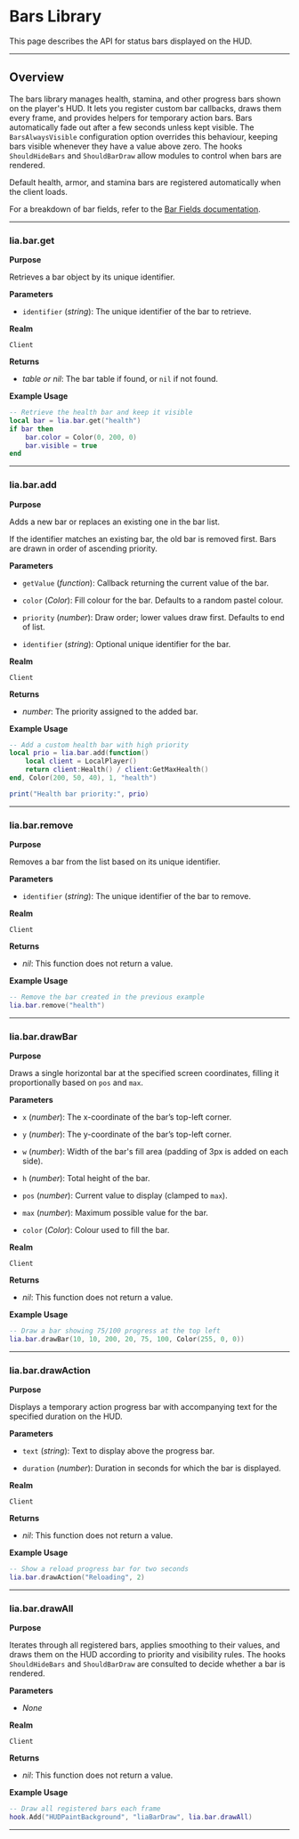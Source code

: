 # Bars Library

This page describes the API for status bars displayed on the HUD.

---

## Overview

The bars library manages health, stamina, and other progress bars shown on the player's HUD. It lets you register custom bar callbacks, draws them every frame, and provides helpers for temporary action bars. Bars automatically fade out after a few seconds unless kept visible. The `BarsAlwaysVisible` configuration option overrides this behaviour, keeping bars visible whenever they have a value above zero. The hooks `ShouldHideBars` and `ShouldBarDraw` allow modules to control when bars are rendered.

Default health, armor, and stamina bars are registered automatically when the client loads.

For a breakdown of bar fields, refer to the [Bar Fields documentation](../definitions/bars.md).

---
### lia.bar.get

**Purpose**

Retrieves a bar object by its unique identifier.

**Parameters**

* `identifier` (*string*): The unique identifier of the bar to retrieve.

**Realm**

`Client`

**Returns**

* *table or nil*: The bar table if found, or `nil` if not found.

**Example Usage**

```lua
-- Retrieve the health bar and keep it visible
local bar = lia.bar.get("health")
if bar then
    bar.color = Color(0, 200, 0)
    bar.visible = true
end
```

---

### lia.bar.add

**Purpose**

Adds a new bar or replaces an existing one in the bar list.

If the identifier matches an existing bar, the old bar is removed first. Bars are drawn in order of ascending priority.

**Parameters**

* `getValue` (*function*): Callback returning the current value of the bar.

* `color` (*Color*): Fill colour for the bar. Defaults to a random pastel colour.

* `priority` (*number*): Draw order; lower values draw first. Defaults to end of list.

* `identifier` (*string*): Optional unique identifier for the bar.

**Realm**

`Client`

**Returns**

* *number*: The priority assigned to the added bar.

**Example Usage**

```lua
-- Add a custom health bar with high priority
local prio = lia.bar.add(function()
    local client = LocalPlayer()
    return client:Health() / client:GetMaxHealth()
end, Color(200, 50, 40), 1, "health")

print("Health bar priority:", prio)
```

---

### lia.bar.remove

**Purpose**

Removes a bar from the list based on its unique identifier.

**Parameters**

* `identifier` (*string*): The unique identifier of the bar to remove.

**Realm**

`Client`

**Returns**

* *nil*: This function does not return a value.

**Example Usage**

```lua
-- Remove the bar created in the previous example
lia.bar.remove("health")
```

---

### lia.bar.drawBar

**Purpose**

Draws a single horizontal bar at the specified screen coordinates, filling it proportionally based on `pos` and `max`.

**Parameters**

* `x` (*number*): The x-coordinate of the bar’s top-left corner.

* `y` (*number*): The y-coordinate of the bar’s top-left corner.

* `w` (*number*): Width of the bar's fill area (padding of 3px is added on each side).

* `h` (*number*): Total height of the bar.

* `pos` (*number*): Current value to display (clamped to `max`).

* `max` (*number*): Maximum possible value for the bar.

* `color` (*Color*): Colour used to fill the bar.

**Realm**

`Client`

**Returns**

* *nil*: This function does not return a value.

**Example Usage**

```lua
-- Draw a bar showing 75/100 progress at the top left
lia.bar.drawBar(10, 10, 200, 20, 75, 100, Color(255, 0, 0))
```

---

### lia.bar.drawAction

**Purpose**

Displays a temporary action progress bar with accompanying text for the specified duration on the HUD.

**Parameters**

* `text` (*string*): Text to display above the progress bar.

* `duration` (*number*): Duration in seconds for which the bar is displayed.

**Realm**

`Client`

**Returns**

* *nil*: This function does not return a value.

**Example Usage**

```lua
-- Show a reload progress bar for two seconds
lia.bar.drawAction("Reloading", 2)
```

---

### lia.bar.drawAll

**Purpose**

Iterates through all registered bars, applies smoothing to their values, and draws them on the HUD according to priority and visibility rules. The hooks `ShouldHideBars` and `ShouldBarDraw` are consulted to decide whether a bar is rendered.

**Parameters**

* *None*

**Realm**

`Client`

**Returns**

* *nil*: This function does not return a value.

**Example Usage**

```lua
-- Draw all registered bars each frame
hook.Add("HUDPaintBackground", "liaBarDraw", lia.bar.drawAll)
```

---